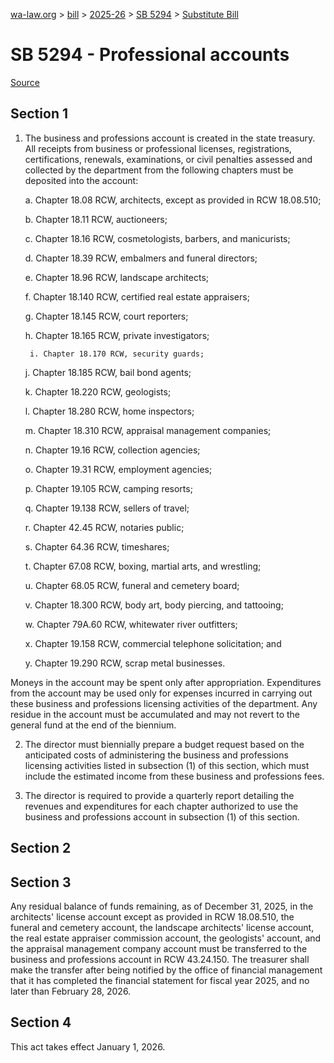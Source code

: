 [wa-law.org](/) > [bill](/bill/) > [2025-26](/bill/2025-26/) > [SB 5294](/bill/2025-26/sb/5294/) > [Substitute Bill](/bill/2025-26/sb/5294/S/)

# SB 5294 - Professional accounts

[Source](http://lawfilesext.leg.wa.gov/biennium/2025-26/Pdf/Bills/Senate%20Bills/5294-S.pdf)

## Section 1
1. The business and professions account is created in the state treasury. All receipts from business or professional licenses, registrations, certifications, renewals, examinations, or civil penalties assessed and collected by the department from the following chapters must be deposited into the account:

    a. Chapter 18.08 RCW, architects, except as provided in RCW 18.08.510;

    b. Chapter 18.11 RCW, auctioneers;

    c. Chapter 18.16 RCW, cosmetologists, barbers, and manicurists;

    d. Chapter 18.39 RCW, embalmers and funeral directors;

    e. Chapter 18.96 RCW, landscape architects;

    f. Chapter 18.140 RCW, certified real estate appraisers;

    g. Chapter 18.145 RCW, court reporters;

    h. Chapter 18.165 RCW, private investigators;

        i. Chapter 18.170 RCW, security guards;

    j. Chapter 18.185 RCW, bail bond agents;

    k. Chapter 18.220 RCW, geologists;

    l. Chapter 18.280 RCW, home inspectors;

    m. Chapter 18.310 RCW, appraisal management companies;

    n. Chapter 19.16 RCW, collection agencies;

    o. Chapter 19.31 RCW, employment agencies;

    p. Chapter 19.105 RCW, camping resorts;

    q. Chapter 19.138 RCW, sellers of travel;

    r. Chapter 42.45 RCW, notaries public;

    s. Chapter 64.36 RCW, timeshares;

    t. Chapter 67.08 RCW, boxing, martial arts, and wrestling;

    u. Chapter 68.05 RCW, funeral and cemetery board;

    v. Chapter 18.300 RCW, body art, body piercing, and tattooing;

    w. Chapter 79A.60 RCW, whitewater river outfitters;

    x. Chapter 19.158 RCW, commercial telephone solicitation; and

    y. Chapter 19.290 RCW, scrap metal businesses.

Moneys in the account may be spent only after appropriation. Expenditures from the account may be used only for expenses incurred in carrying out these business and professions licensing activities of the department. Any residue in the account must be accumulated and may not revert to the general fund at the end of the biennium.

2. The director must biennially prepare a budget request based on the anticipated costs of administering the business and professions licensing activities listed in subsection (1) of this section, which must include the estimated income from these business and professions fees.

3. The director is required to provide a quarterly report detailing the revenues and expenditures for each chapter authorized to use the business and professions account in subsection (1) of this section.

## Section 2
## Section 3
Any residual balance of funds remaining, as of December 31, 2025, in the architects' license account except as provided in RCW 18.08.510, the funeral and cemetery account, the landscape architects' license account, the real estate appraiser commission account, the geologists' account, and the appraisal management company account must be transferred to the business and professions account in RCW 43.24.150. The treasurer shall make the transfer after being notified by the office of financial management that it has completed the financial statement for fiscal year 2025, and no later than February 28, 2026.

## Section 4
This act takes effect January 1, 2026.
